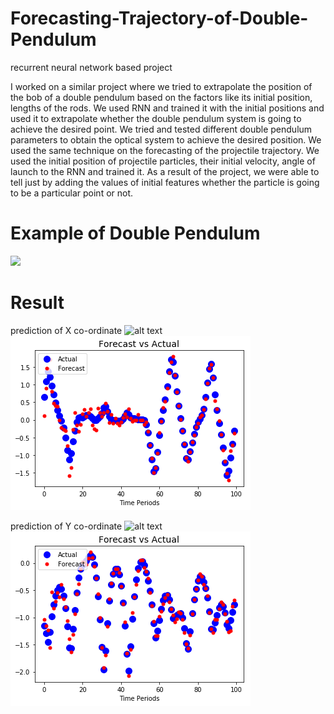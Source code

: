 # Forecasting-Trajectory-of-Double-Pendulum
recurrent neural network based project

I worked on a similar project where we tried to extrapolate the position of the bob of a double pendulum based on the factors like its initial position, lengths of the rods. We used RNN and trained it with the initial positions and used it to extrapolate whether the double pendulum system is going to achieve the desired point. We tried and tested different double pendulum parameters to obtain the optical system to achieve the desired position.
We used the same technique on the forecasting of the projectile trajectory. We used the initial position of projectile particles, their initial velocity, angle of launch to the RNN and trained it. As a result of the project, we were able to tell just by adding the values of initial features whether the particle is going to be a particular point or not.    

# Example of Double Pendulum
![](https://upload.wikimedia.org/wikipedia/commons/6/65/Trajektorie_eines_Doppelpendels.gif)


# Result
prediction of X co-ordinate
![alt text](https://raw.githubusercontent.com/OmkarThawakar/Forecasting-Trajectory-of-Double-Pendulum/results/x2.png)
![Alt text](results/x2.png?raw=true "Title")

prediction of Y co-ordinate
![alt text](https://raw.githubusercontent.com/OmkarThawakar/Forecasting-Trajectory-of-Double-Pendulum/results/y2.png)
![Alt text](results/y2.png?raw=true "Title")
